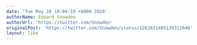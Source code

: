 ```yaml
---
date: 'Tue May 19 19:04:19 +0000 2020'
authorName: Edward Snowden
authorUrl: 'https://twitter.com/Snowden'
originalPost: 'https://twitter.com/Snowden/status/1262821405139312640'
layout: like
---
```

